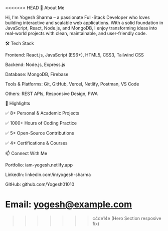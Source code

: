 <<<<<<< HEAD
🚀 About Me

Hi, I'm Yogesh Sharma – a passionate Full-Stack Developer who loves building interactive and scalable web applications.
With a solid foundation in JavaScript, React, Node.js, and MongoDB, I enjoy transforming ideas into real-world projects with clean, maintainable, and user-friendly code.

🛠️ Tech Stack

Frontend: React.js, JavaScript (ES6+), HTML5, CSS3, Tailwind CSS

Backend: Node.js, Express.js

Database: MongoDB, Firebase

Tools & Platforms: Git, GitHub, Vercel, Netlify, Postman, VS Code

Others: REST APIs, Responsive Design, PWA

🌟 Highlights

✅ 8+ Personal & Academic Projects

✅ 1000+ Hours of Coding Practice

✅ 5+ Open-Source Contributions

✅ 4+ Certifications & Courses

📫 Connect With Me

Portfolio: iam-yogesh.netlify.app

LinkedIn: linkedin.com/in/yogesh-sharma

GitHub: github.com/Yogesh01010

Email: yogesh@example.com
=======

>>>>>>> c4de14e (Hero Section resposive fix)
